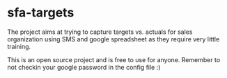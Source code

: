 sfa-targets
===========

The project aims at trying to capture targets vs. actuals for sales organization using SMS and google spreadsheet as they require very little training.

This is an open source project and is free to use for anyone. Remember to not checkin your google password in the config file :)
